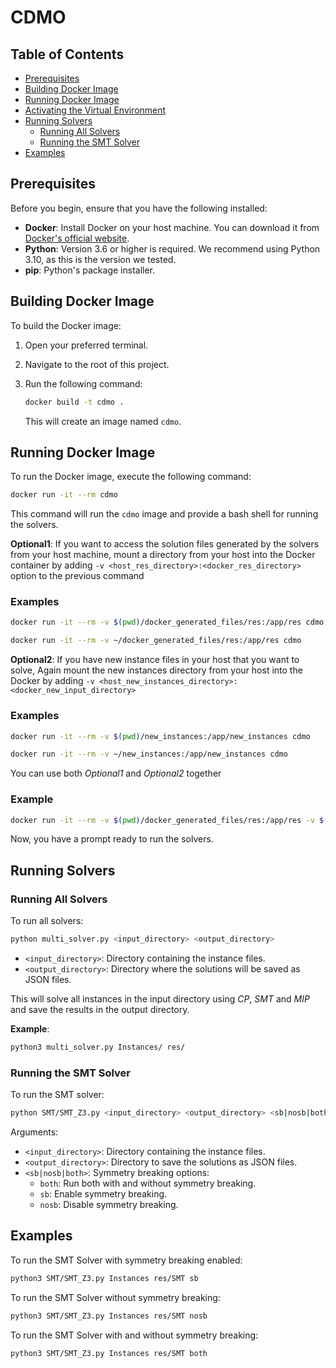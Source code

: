 # CDMO

## Table of Contents
- [Prerequisites](#prerequisites)
- [Building Docker Image](#building-docker-image)
- [Running Docker Image](#running-docker-image)
- [Activating the Virtual Environment](#activating-the-virtual-environment)
- [Running Solvers](#running-solvers)
  - [Running All Solvers](#running-all-solvers)
  - [Running the SMT Solver](#running-the-smt-solver)
- [Examples](#examples)

## Prerequisites

Before you begin, ensure that you have the following installed:

- **Docker**: Install Docker on your host machine. You can download it from [Docker's official website](https://www.docker.com/get-started).
- **Python**: Version 3.6 or higher is required. We recommend using Python 3.10, as this is the version we tested.
- **pip**: Python's package installer.

## Building Docker Image

To build the Docker image:

1. Open your preferred terminal.
2. Navigate to the root of this project.
3. Run the following command:

   ```bash
   docker build -t cdmo .
   ```

   This will create an image named `cdmo`.

## Running Docker Image

To run the Docker image, execute the following command:

```bash
docker run -it --rm cdmo
```

This command will run the `cdmo` image and provide a bash shell for running the solvers.

**Optional1**: If you want to access the solution files generated by the solvers from your host machine, mount a directory from your host into the Docker container by adding `-v <host_res_directory>:<docker_res_directory>` option to the previous command

### Examples

```bash
docker run -it --rm -v $(pwd)/docker_generated_files/res:/app/res cdmo

docker run -it --rm -v ~/docker_generated_files/res:/app/res cdmo
```

**Optional2**: If you have new instance files in your host that you want to solve, Again mount the new instances directory from your host into the Docker by adding `-v <host_new_instances_directory>:<docker_new_input_directory>`

### Examples

```bash
docker run -it --rm -v $(pwd)/new_instances:/app/new_instances cdmo

docker run -it --rm -v ~/new_instances:/app/new_instances cdmo
```

You can use both *Optional1* and *Optional2* together

### Example
```bash
docker run -it --rm -v $(pwd)/docker_generated_files/res:/app/res -v $(pwd)/new_instances:/app/new_instances cdmo
```


Now, you have a prompt ready to run the solvers.

## Running Solvers

### Running All Solvers

To run all solvers:

```bash
python multi_solver.py <input_directory> <output_directory>
```

- `<input_directory>`: Directory containing the instance files.
- `<output_directory>`: Directory where the solutions will be saved as JSON files.

This will solve all instances in the input directory using *CP*, *SMT* and *MIP* and save the results in the output directory.

**Example**:

```bash
python3 multi_solver.py Instances/ res/
```

### Running the SMT Solver

To run the SMT solver:

```bash
python SMT/SMT_Z3.py <input_directory> <output_directory> <sb|nosb|both>
```

Arguments:
- `<input_directory>`: Directory containing the instance files.
- `<output_directory>`: Directory to save the solutions as JSON files.
- `<sb|nosb|both>`: Symmetry breaking options:
  - `both`: Run both with and without symmetry breaking.
  - `sb`: Enable symmetry breaking.
  - `nosb`: Disable symmetry breaking.

## Examples

To run the SMT Solver with symmetry breaking enabled:

```bash
python3 SMT/SMT_Z3.py Instances res/SMT sb
```

To run the SMT Solver without symmetry breaking:

```bash
python3 SMT/SMT_Z3.py Instances res/SMT nosb
```

To run the SMT Solver with and without symmetry breaking:

```bash
python3 SMT/SMT_Z3.py Instances res/SMT both
```

